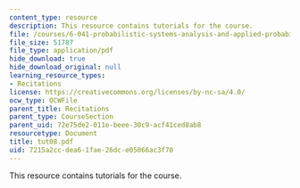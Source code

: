 ```yaml
---
content_type: resource
description: This resource contains tutorials for the course.
file: /courses/6-041-probabilistic-systems-analysis-and-applied-probability-spring-2006/7215a2ccdea61fae26dce05066ac3f70_tut08.pdf
file_size: 51787
file_type: application/pdf
hide_download: true
hide_download_original: null
learning_resource_types:
- Recitations
license: https://creativecommons.org/licenses/by-nc-sa/4.0/
ocw_type: OCWFile
parent_title: Recitations
parent_type: CourseSection
parent_uid: 72e75de2-011e-beee-30c9-acf41ced8ab8
resourcetype: Document
title: tut08.pdf
uid: 7215a2cc-dea6-1fae-26dc-e05066ac3f70
---
```

This resource contains tutorials for the course.